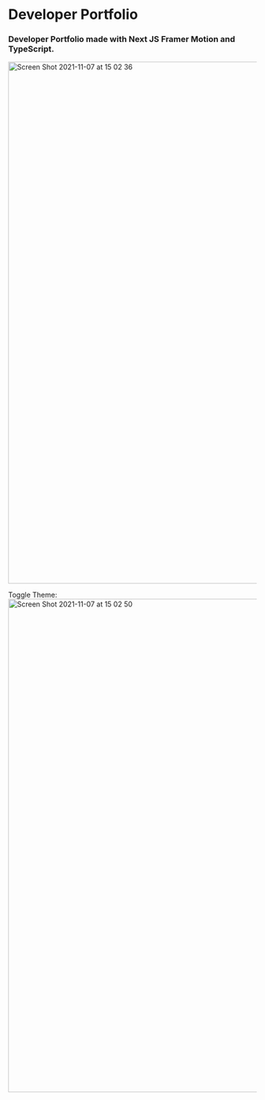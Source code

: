 # Developer Portfolio

### Developer Portfolio made with Next JS Framer Motion and TypeScript.

<img width="1059" alt="Screen Shot 2021-11-07 at 15 02 36" src="https://user-images.githubusercontent.com/82881295/140649467-83c1d076-669f-488c-9388-c57517d5ebb6.png">


Toggle Theme:
<img width="1001" alt="Screen Shot 2021-11-07 at 15 02 50" src="https://user-images.githubusercontent.com/82881295/140649574-367ece98-93ce-4904-b76c-ea111a70e4dd.png">
